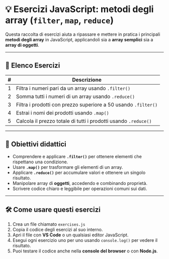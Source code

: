 # 💡 Esercizi JavaScript: metodi degli array (`filter`, `map`, `reduce`)

Questa raccolta di esercizi aiuta a ripassare e mettere in pratica i principali **metodi degli array** in JavaScript, applicandoli sia a **array semplici** sia a **array di oggetti**.

---

## 📝 Elenco Esercizi

| #  | Descrizione                                                                 |
|----|------------------------------------------------------------------------------|
| 1  | Filtra i numeri pari da un array usando `.filter()`                         |
| 2  | Somma tutti i numeri di un array usando `.reduce()`                         |
| 3  | Filtra i prodotti con prezzo superiore a 50 usando `.filter()`              |
| 4  | Estrai i nomi dei prodotti usando `.map()`                                  |
| 5  | Calcola il prezzo totale di tutti i prodotti usando `.reduce()`             |

---

## 🎯 Obiettivi didattici

- Comprendere e applicare **`.filter()`** per ottenere elementi che rispettano una condizione.
- Usare **`.map()`** per trasformare gli elementi di un array.
- Applicare **`.reduce()`** per accumulare valori e ottenere un singolo risultato.
- Manipolare array di **oggetti**, accedendo e combinando proprietà.
- Scrivere codice chiaro e leggibile per operazioni comuni sui dati.

---

## 🛠️ Come usare questi esercizi

1. Crea un file chiamato `exercises.js`
2. Copia il codice degli esercizi al suo interno.
3. Apri il file con **VS Code** o un qualsiasi editor JavaScript.
4. Esegui ogni esercizio uno per uno usando `console.log()` per vedere il risultato.
5. Puoi testare il codice anche nella **console del browser** o con **Node.js**.